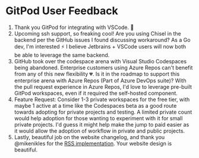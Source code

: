 # GitPod User Feedback



1. Thank you GitPod for integrating with VSCode. 🎉
2. Upcoming ssh support, so freaking cool! Are you using Chisel in the backend per the GitHub issues I found discussing workaround?
As a Go dev, I&#39;m interested ⚡ I believe Jetbrains &#43; VSCode users will now both be able to leverage the same backend.
1. GitHub took over the codespace arena with Visual Studio Codespaces being abandoned.
Enterprise customers using Azure Repos can&#39;t benefit from any of this new flexibility 💔.
Is it in the roadmap to support this enterprise arena with Azure Repos (Part of Azure DevOps suite)?
With the pull request experience in Azure Repos, I&#39;d love to leverage pre-built GitPod workspaces, even if it required the self-hosted component.
1. Feature Request: Consider 1-3 private workspaces for the free tier, with maybe 1 active at a time like the Codespaces beta as a good route towards adopting for private projects and testing.
A limited private count would help adoption for those wanting to experiment with it for small private projects.
I&#39;d guess it might help make the jump to paid easier as it would allow the adoption of workflow in private and public projects.
1. Lastly, beautiful job on the website changelog, and thank you @mikenikles for the [RSS implementation](https://github.com/gitpod-io/website/pull/395).
Your website design is beautiful.

